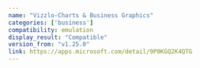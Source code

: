 ```yaml
---
name: "Vizzlo-Charts & Business Graphics"
categories: ['business']
compatibility: emulation
display_result: "Compatible"
version_from: "v1.25.0"
link: https://apps.microsoft.com/detail/9P0KGQ2K4QTG
---
```

